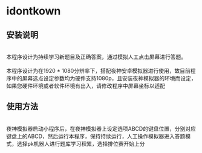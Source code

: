# idontkown
  <h2>安装说明</h2>
  <br>本程序设计为持续学习新题目及正确答案，通过模拟人工点击屏幕进行答题。</br>
  <br>本程序设计为在1920 * 1080分辨率下，搭配夜神安卓模拟器进行使用，故目前程序中的屏幕选点设定参数均为硬件支持1080p，且安装夜神模拟器的环境而设定，如果您硬件环境或者软件环境有出入，请修改程序中屏幕坐标以适配</br>
  <h2>使用方法</h2>
  <br>夜神模拟器启动小程序后，在夜神模拟器上设定选项ABCD的键盘位置，分别对应键盘上的ABCD，然后运行本程序，保持持续运行，人工操作模拟器进入答题模式，选择pk机器人进行题库学习积累，选择排位赛开始上分</br>
  
